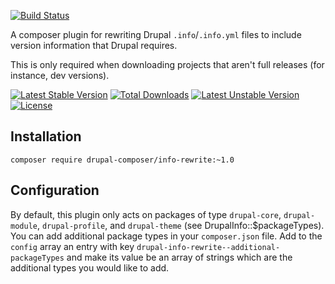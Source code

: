 [![Build Status](https://travis-ci.org/drupal-composer/info-rewrite.svg?branch=master)](https://travis-ci.org/drupal-composer/info-rewrite)

A composer plugin for rewriting Drupal `.info`/`.info.yml` files to include version information that Drupal requires.

This is only required when downloading projects that aren't full releases (for instance, dev versions).

[![Latest Stable Version](https://poser.pugx.org/drupal-composer/info-rewrite/v/stable.svg)](https://packagist.org/packages/drupal-composer/info-rewrite)
[![Total Downloads](https://poser.pugx.org/drupal-composer/info-rewrite/downloads.svg)](https://packagist.org/packages/drupal-composer/info-rewrite)
[![Latest Unstable Version](https://poser.pugx.org/drupal-composer/info-rewrite/v/unstable.svg)](https://packagist.org/packages/drupal-composer/info-rewrite)
[![License](https://poser.pugx.org/drupal-composer/info-rewrite/license.svg)](https://packagist.org/packages/drupal-composer/info-rewrite)

## Installation

`composer require drupal-composer/info-rewrite:~1.0`

## Configuration

By default, this plugin only acts on packages of type `drupal-core`, `drupal-module`, `drupal-profile`, and `drupal-theme` (see DrupalInfo::$packageTypes). You can add additional package types in your `composer.json` file. Add to the `config` array an entry with key `drupal-info-rewrite--additional-packageTypes` and make its value be an array of strings which are the additional types you would like to add.
